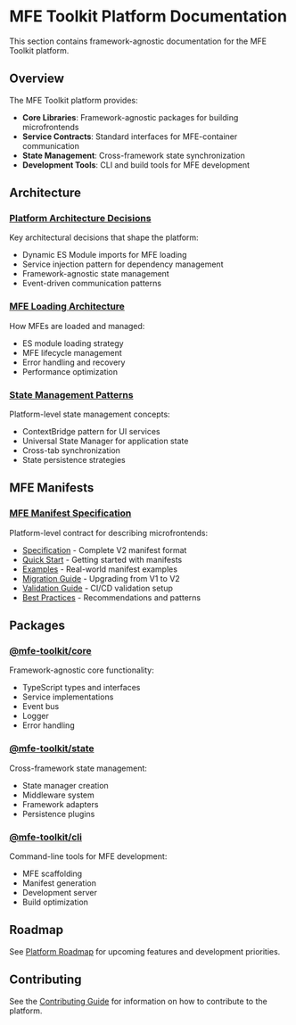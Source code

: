 # MFE Toolkit Platform Documentation

This section contains framework-agnostic documentation for the MFE Toolkit platform.

## Overview

The MFE Toolkit platform provides:

- **Core Libraries**: Framework-agnostic packages for building microfrontends
- **Service Contracts**: Standard interfaces for MFE-container communication
- **State Management**: Cross-framework state synchronization
- **Development Tools**: CLI and build tools for MFE development

## Architecture

### [Platform Architecture Decisions](./architecture/decisions.md)

Key architectural decisions that shape the platform:

- Dynamic ES Module imports for MFE loading
- Service injection pattern for dependency management
- Framework-agnostic state management
- Event-driven communication patterns

### [MFE Loading Architecture](./architecture/mfe-loading.md)

How MFEs are loaded and managed:

- ES module loading strategy
- MFE lifecycle management
- Error handling and recovery
- Performance optimization

### [State Management Patterns](./architecture/state-patterns.md)

Platform-level state management concepts:

- ContextBridge pattern for UI services
- Universal State Manager for application state
- Cross-tab synchronization
- State persistence strategies

## MFE Manifests

### [MFE Manifest Specification](./manifests/)

Platform-level contract for describing microfrontends:

- [Specification](./manifests/specification.md) - Complete V2 manifest format
- [Quick Start](./manifests/quick-start.md) - Getting started with manifests
- [Examples](./manifests/examples.md) - Real-world manifest examples
- [Migration Guide](./manifests/migration-guide.md) - Upgrading from V1 to V2
- [Validation Guide](./manifests/validation-guide.md) - CI/CD validation setup
- [Best Practices](./manifests/best-practices.md) - Recommendations and patterns

## Packages

### [@mfe-toolkit/core](./packages/core/)

Framework-agnostic core functionality:

- TypeScript types and interfaces
- Service implementations
- Event bus
- Logger
- Error handling

### [@mfe-toolkit/state](./packages/state/)

Cross-framework state management:

- State manager creation
- Middleware system
- Framework adapters
- Persistence plugins

### [@mfe-toolkit/cli](./packages/cli/)

Command-line tools for MFE development:

- MFE scaffolding
- Manifest generation
- Development server
- Build optimization

## Roadmap

See [Platform Roadmap](./roadmap.md) for upcoming features and development priorities.

## Contributing

See the [Contributing Guide](../../CONTRIBUTING.md) for information on how to contribute to the platform.